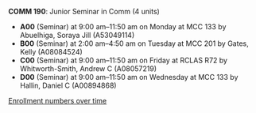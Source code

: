 **COMM 190**: Junior Seminar in Comm (4 units)

- **A00** (Seminar) at 9:00 am–11:50 am on Monday at MCC 133 by Abuelhiga, Soraya Jill (A53049114)
- **B00** (Seminar) at 2:00 am–4:50 am on Tuesday at MCC 201 by Gates, Kelly (A08084524)
- **C00** (Seminar) at 9:00 am–11:50 am on Friday at RCLAS R72 by Whitworth-Smith, Andrew C (A08057219)
- **D00** (Seminar) at 9:00 am–11:50 am on Wednesday at MCC 133 by Hallin, Daniel C (A00894868)

[Enrollment numbers over time](./COMM190.tsv)
